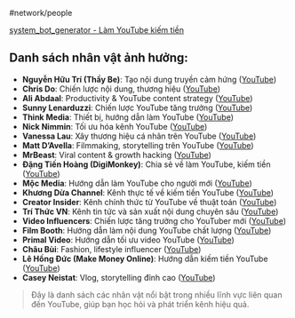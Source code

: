 #network/people

[system_bot_generator - Làm YouTube kiếm tiền](https://chatgpt.com/g/g-67308199e2d081909e43762f507193b6-system-bot-generator/c/686e8453-b8b0-800c-bd67-18d8978ec752)

## Danh sách nhân vật ảnh hưởng:

- **Nguyễn Hữu Trí (Thầy Be)**: Tạo nội dung truyền cảm hứng ([YouTube](https://www.youtube.com/@nguyenhuutri?utm_source=chatgpt.com))
- **Chris Do**: Chiến lược nội dung, thương hiệu ([YouTube](https://www.youtube.com/@thefutur?utm_source=chatgpt.com))
- **Ali Abdaal**: Productivity & YouTube content strategy ([YouTube](https://www.youtube.com/@AliAbdaal?utm_source=chatgpt.com))
- **Sunny Lenarduzzi**: Chiến lược YouTube tăng trưởng ([YouTube](https://www.youtube.com/@sunnylenarduzzi?utm_source=chatgpt.com))
- **Think Media**: Thiết bị, hướng dẫn làm YouTube ([YouTube](https://www.youtube.com/@ThinkMediaTV?utm_source=chatgpt.com))
- **Nick Nimmin**: Tối ưu hóa kênh YouTube ([YouTube](https://www.youtube.com/@NickNimmin?utm_source=chatgpt.com))
- **Vanessa Lau**: Xây thương hiệu cá nhân trên YouTube ([YouTube](https://www.youtube.com/@vanessalau?utm_source=chatgpt.com))
- **Matt D’Avella**: Filmmaking, storytelling trên YouTube ([YouTube](https://www.youtube.com/@MattDavella?utm_source=chatgpt.com))
- **MrBeast**: Viral content & growth hacking ([YouTube](https://www.youtube.com/@MrBeast?utm_source=chatgpt.com))
- **Đặng Tiến Hoàng (DigiMonkey)**: Chia sẻ về làm YouTube, kiếm tiền ([YouTube](https://www.youtube.com/@digimonkey?utm_source=chatgpt.com))
- **Mộc Media**: Hướng dẫn làm YouTube cho người mới ([YouTube](https://www.youtube.com/@mocmedia?utm_source=chatgpt.com))
- **Khương Dừa Channel**: Kênh thực tế về kiếm tiền YouTube ([YouTube](https://www.youtube.com/@khuongdua?utm_source=chatgpt.com))
- **Creator Insider**: Kênh chính thức từ YouTube về thuật toán ([YouTube](https://www.youtube.com/@creatorinsider?utm_source=chatgpt.com))
- **Trí Thức VN**: Kênh tin tức và sản xuất nội dung chuyên sâu ([YouTube](https://www.youtube.com/@trithucvn?utm_source=chatgpt.com))
- **Video Influencers**: Chiến lược tăng trưởng cho YouTuber mới ([YouTube](https://www.youtube.com/@videoinfluencers?utm_source=chatgpt.com))
- **Film Booth**: Hướng dẫn làm nội dung YouTube chất lượng ([YouTube](https://www.youtube.com/@FilmBooth?utm_source=chatgpt.com))
- **Primal Video**: Hướng dẫn tối ưu video YouTube ([YouTube](https://www.youtube.com/@PrimalVideo?utm_source=chatgpt.com))
- **Châu Bùi**: Fashion, lifestyle influencer ([YouTube](https://www.youtube.com/@chaubui?utm_source=chatgpt.com))
- **Lê Hồng Đức (Make Money Online)**: Hướng dẫn kiếm tiền YouTube ([YouTube](https://www.youtube.com/@lehongduc?utm_source=chatgpt.com))
- **Casey Neistat**: Vlog, storytelling đỉnh cao ([YouTube](https://www.youtube.com/@caseyneistat?utm_source=chatgpt.com))

> Đây là danh sách các nhân vật nổi bật trong nhiều lĩnh vực liên quan đến YouTube, giúp bạn học hỏi và phát triển kênh hiệu quả.

